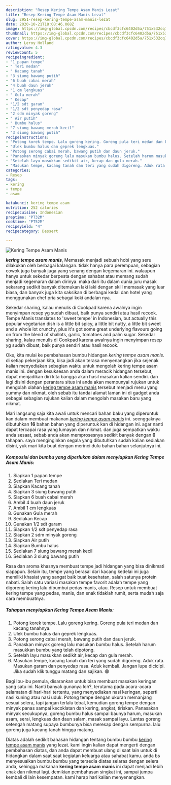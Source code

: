 ```yaml
---
description: "Resep Kering Tempe Asam Manis Lezat"
title: "Resep Kering Tempe Asam Manis Lezat"
slug: 2951-resep-kering-tempe-asam-manis-lezat
date: 2020-10-21T18:08:46.068Z
image: https://img-global.cpcdn.com/recipes/cbcdf3cfc6402d5a/751x532cq70/kering-tempe-asam-manis-foto-resep-utama.jpg
thumbnail: https://img-global.cpcdn.com/recipes/cbcdf3cfc6402d5a/751x532cq70/kering-tempe-asam-manis-foto-resep-utama.jpg
cover: https://img-global.cpcdn.com/recipes/cbcdf3cfc6402d5a/751x532cq70/kering-tempe-asam-manis-foto-resep-utama.jpg
author: Leroy Holland
ratingvalue: 4.3
reviewcount: 5
recipeingredient:
- "1 papan tempe"
- " Teri medan"
- " Kacang tanah"
- "3 siung bawang putih"
- "6 buah cabai merah"
- "4 buah daun jeruk"
- "1 cm lengkuas"
- " Gula merah"
- " Kecap"
- "1/2 sdt garam"
- "1/2 sdt penyedap rasa"
- "2 sdm minyak goreng"
- " Air putih"
- " Bumbu halus"
- "7 siung bawang merah kecil"
- "3 siung bawang putih"
recipeinstructions:
- "Potong korek tempe. Lalu goreng kering. Goreng pula teri medan dan kacang tanahnya."
- "Ulek bumbu halus dan geprek lengkuas."
- "Potong serong cabai merah, bawang putih dan daun jeruk."
- "Panaskan minyak goreng lalu masukan bumbu halus. Setelah harum masukkan bumbu yang telah dipotong."
- "Setelah layu masukkan sedikit air, kecap dan gula merah."
- "Masukan tempe, kacang tanah dan teri yang sudah digoreng. Aduk rata. Masukan garam dan penyedap rasa. Aduk kembali. Jangan lupa dicicipi. Jika sudah klik tunggu matang dan sajikan. 😁"
categories:
- Resep
tags:
- kering
- tempe
- asam

katakunci: kering tempe asam 
nutrition: 252 calories
recipecuisine: Indonesian
preptime: "PT32M"
cooktime: "PT52M"
recipeyield: "4"
recipecategory: Dessert

---
```



![Kering Tempe Asam Manis](https://img-global.cpcdn.com/recipes/cbcdf3cfc6402d5a/751x532cq70/kering-tempe-asam-manis-foto-resep-utama.jpg)

<b><i>kering tempe asam manis</i></b>, Memasak menjadi sebuah hobi yang seru dilakukan oleh berbagai kalangan. tidak hanya para perempuan, sebagian cowok juga banyak juga yang senang dengan kegemaran ini. walaupun hanya untuk sekedar berpesta dengan sahabat atau memang sudah menjadi kegemaran dalam dirinya. maka dari itu dalam dunia juru masak sekarang sedikit banyak ditemukan laki laki dengan skill memasak yang luar biasa, dan banyak juga kita saksikan di berbagai kedai dan hotel yang menggunakan chef pria sebagai koki andalan nya.

Sekedar sharing, kalau menulis di Cookpad karena awalnya ingin menyimpan resep yg sudah dibuat, baik punya sendiri atau hasil recook. Tempe Manis translates to &#39;sweet tempe&#39; in Indonesian, but actually this popular vegetarian dish is a little bit spicy, a little bit nutty, a little bit sweet and a whole lot crunchy, plus it&#39;s got some great underlying flavours going on from the blend of shallots, garlic, tomatoes and palm sugar. Sekedar sharing, kalau menulis di Cookpad karena awalnya ingin menyimpan resep yg sudah dibuat, baik punya sendiri atau hasil recook.

Oke, kita mulai ke pembahasan bumbu hidangan <i>kering tempe asam manis</i>. di setiap pekerjaan kita, bisa jadi akan terasa menyenangkan jika sejenak kalian menyediakan sebagian waktu untuk mengolah kering tempe asam manis ini. dengan kesuksesan anda dalam meracik hidangan tersebut, dapat menjadikan diri kita bangga akan hasil masakan kalian sendiri. dan lagi disini dengan perantara situs ini anda akan mempunyai rujukan untuk mengolah olahan <u>kering tempe asam manis</u> tersebut menjadi menu yang yummy dan nikmat, oleh sebab itu tandai alamat laman ini di gadget anda sebagai sebagian rujukan kalian dalam mengolah masakan baru yang nikmat.


Mari langsung saja kita awali untuk mencari bahan baku yang diperuntuk kan dalam membuat makanan <u><i>kering tempe asam manis</i></u> ini. seenggaknya dibutuhkan <b>16</b> bahan bahan yang diperuntuk kan di hidangan ini. agar nanti dapat tercapai rasa yang lumayan dan nikmat. dan juga sempatkan waktu anda sesaat, sebab anda akan memprosesnya sedikit banyak dengan <b>6</b> tahapan. saya menginginkan segala yang dibutuhkan sudah kalian sediakan disini, yuk mari kita buat dengan merinci dulu bahan bahan selanjutnya ini.

<!--inarticleads1-->

##### Komposisi dan bumbu yang diperlukan dalam menyiapkan Kering Tempe Asam Manis:

1. Siapkan 1 papan tempe
1. Sediakan  Teri medan
1. Siapkan  Kacang tanah
1. Siapkan 3 siung bawang putih
1. Siapkan 6 buah cabai merah
1. Ambil 4 buah daun jeruk
1. Ambil 1 cm lengkuas
1. Gunakan  Gula merah
1. Sediakan  Kecap
1. Gunakan 1/2 sdt garam
1. Siapkan 1/2 sdt penyedap rasa
1. Siapkan 2 sdm minyak goreng
1. Siapkan  Air putih
1. Siapkan  Bumbu halus
1. Sediakan 7 siung bawang merah kecil
1. Sediakan 3 siung bawang putih


Rasa dan aroma khasnya membuat tempe jadi hidangan yang bisa dinikmati siapapun. Selain itu, tempe yang berasal dari kacang kedelai ini juga memiliki khasiat yang sangat baik buat kesehatan, salah satunya protein nabati. Salah satu variasi masakan tempe favorit adalah tempe yang digoreng kering lalu dibumbui pedas manis, atau. Resep untuk membuat kering tempe yang pedas, manis, dan enak tidaklah rumit, serta mudah saja cara membuatnya. 

<!--inarticleads2-->

##### Tahapan menyiapkan Kering Tempe Asam Manis:

1. Potong korek tempe. Lalu goreng kering. Goreng pula teri medan dan kacang tanahnya.
1. Ulek bumbu halus dan geprek lengkuas.
1. Potong serong cabai merah, bawang putih dan daun jeruk.
1. Panaskan minyak goreng lalu masukan bumbu halus. Setelah harum masukkan bumbu yang telah dipotong.
1. Setelah layu masukkan sedikit air, kecap dan gula merah.
1. Masukan tempe, kacang tanah dan teri yang sudah digoreng. Aduk rata. Masukan garam dan penyedap rasa. Aduk kembali. Jangan lupa dicicipi. Jika sudah klik tunggu matang dan sajikan. 😁


Bagi Ibu-ibu pemula, disarankan untuk bisa membuat masakan keringan yang satu ini. Nanti banyak gunanya loh?, terutama pada acara-acara selamatan di hari-hari tertentu, yang menyediakan nasi keringan, seperti nasi kuning atau nasi uduk. Potong tempe dengan ukuran memanjang sesuai selera, tapi jangan terlalu tebal, kemudian goreng tempe dengan minyak panas sampai kecoklatan dan kering, angkat, tiriskan. Panasakan minyak secukupnya, goreng bumbu halus sampai baunya harum, masukan asam, serai, lengkuas dan daun salam, masak sampai layu. Lantas goreng setengah matang supaya bumbunya bisa meresap dengan sempurna. lalu goreng juga kacang tanah hingga matang. 

Diatas adalah sedikit bahasan hidangan tentang bumbu bumbu <u>kering tempe asam manis</u> yang lezat. kami ingin kalian dapat mengerti dengan pembahasan diatas, dan anda dapat membuat ulang di saat lain untuk di hidangkan dalam saat saat kegiatan keluarga atau sahabat kamu. anda bs menyesuaikan bumbu bumbu yang tersedia diatas selaras dengan selera anda, sehingga makanan <b>kering tempe asam manis</b> ini dapat menjadi lebih enak dan nikmat lagi. demikian pembahasan singkat ini, sampai jumpa kembali di lain kesempatan. kami harap hari kalian menyenangkan.
